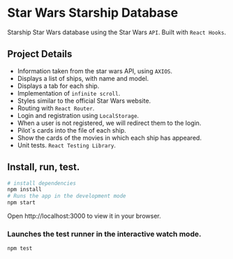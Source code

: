 # Star Wars Starship Database

Starship Star Wars database using the Star Wars `API`.
Built with `React Hooks`.

## Project Details
- Information taken from the star wars API, using `AXIOS`.
- Displays a list of ships, with name and model.
- Displays a tab for each ship.
- Implementation of `infinite scroll`.
- Styles similar to the official Star Wars website.
- Routing with `React Router`.
- Login and registration using `LocalStorage`.
- When a user is not registered, we will redirect them to the login.
- Pilot´s cards into the file of each ship.
- Show the cards of the movies in which each ship has appeared.
- Unit tests. `React Testing Library`.

## Install, run, test.

```bash
# install dependencies
npm install
# Runs the app in the development mode
npm start
```
Open http://localhost:3000 to view it in your browser.

### Launches the test runner in the interactive watch mode.
```bash
npm test
```